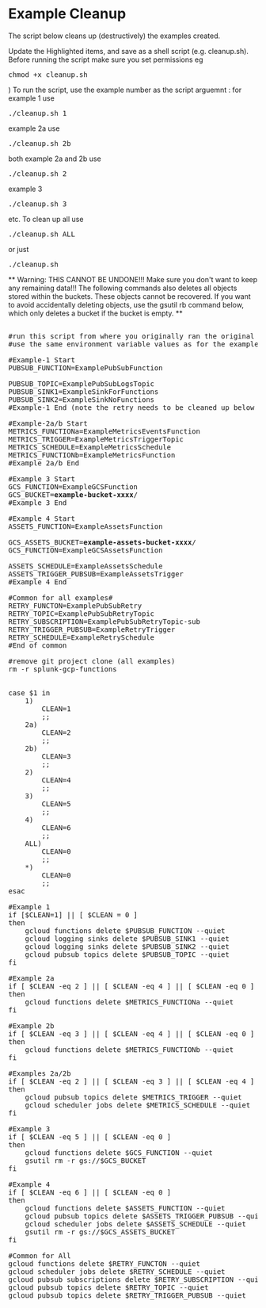 # Example Cleanup

The script below cleans up (destructively) the examples created. 

Update the Highlighted items, and save as a shell script (e.g. cleanup.sh). 
Before running the script make sure you set permissions eg <pre>chmod +x cleanup.sh</pre>) 
To run the script, use the example number as the script arguemnt :
for example 1 use <pre>./cleanup.sh 1 </pre> 
example 2a use <pre>./cleanup.sh 2b</pre> 
both example 2a and 2b use <pre>./cleanup.sh 2</pre> 
example 3 <pre>./cleanup.sh 3</pre> etc. 
To clean up all use <pre>./cleanup.sh ALL</pre> or just <pre>./cleanup.sh</pre> 

** Warning:
THIS CANNOT BE UNDONE!!! 
Make sure you don't want to keep any remaining data!!!
The following commands also deletes all objects stored within the buckets. These objects cannot be recovered. If you want to avoid accidentally deleting objects, use the gsutil rb command below, which only deletes a bucket if the bucket is empty. **



<pre>

#run this script from where you originally ran the original examples from
#use the same environment variable values as for the example builds

#Example-1 Start
PUBSUB_FUNCTION=ExamplePubSubFunction

PUBSUB_TOPIC=ExamplePubSubLogsTopic
PUBSUB_SINK1=ExampleSinkForFunctions
PUBSUB_SINK2=ExampleSinkNoFunctions
#Example-1 End (note the retry needs to be cleaned up below also)

#Example-2a/b Start
METRICS_FUNCTIONa=ExampleMetricsEventsFunction
METRICS_TRIGGER=ExampleMetricsTriggerTopic
METRICS_SCHEDULE=ExampleMetricsSchedule
METRICS_FUNCTIONb=ExampleMetricsFunction
#Example 2a/b End

#Example 3 Start
GCS_FUNCTION=ExampleGCSFunction
GCS_BUCKET=<strong>example-bucket-xxxx</strong>/
#Example 3 End

#Example 4 Start
ASSETS_FUNCTION=ExampleAssetsFunction

GCS_ASSETS_BUCKET=<strong>example-assets-bucket-xxxx</strong>/
GCS_FUNCTION=ExampleGCSAssetsFunction

ASSETS_SCHEDULE=ExampleAssetsSchedule
ASSETS_TRIGGER_PUBSUB=ExampleAssetsTrigger
#Example 4 End

#Common for all examples#
RETRY_FUNCTON=ExamplePubSubRetry
RETRY_TOPIC=ExamplePubSubRetryTopic
RETRY_SUBSCRIPTION=ExamplePubSubRetryTopic-sub
RETRY_TRIGGER_PUBSUB=ExampleRetryTrigger
RETRY_SCHEDULE=ExampleRetrySchedule
#End of common

#remove git project clone (all examples)
rm -r splunk-gcp-functions


case $1 in
	1) 
		CLEAN=1
		;;
	2a)
    	CLEAN=2
    	;;
    2b)
    	CLEAN=3
    	;;
    2)
    	CLEAN=4
    	;;
    3)
    	CLEAN=5
    	;;
    4)
    	CLEAN=6
    	;;
    ALL)
    	CLEAN=0
    	;;
    *)
    	CLEAN=0
    	;;
esac

#Example 1
if [$CLEAN=1] || [ $CLEAN = 0 ]
then
	gcloud functions delete $PUBSUB_FUNCTION --quiet
	gcloud logging sinks delete $PUBSUB_SINK1 --quiet
	gcloud logging sinks delete $PUBSUB_SINK2 --quiet
	gcloud pubsub topics delete $PUBSUB_TOPIC --quiet
fi

#Example 2a
if [ $CLEAN -eq 2 ] || [ $CLEAN -eq 4 ] || [ $CLEAN -eq 0 ]
then
	gcloud functions delete $METRICS_FUNCTIONa --quiet
fi

#Example 2b
if [ $CLEAN -eq 3 ] || [ $CLEAN -eq 4 ] || [ $CLEAN -eq 0 ]
then
	gcloud functions delete $METRICS_FUNCTIONb --quiet
fi

#Examples 2a/2b
if [ $CLEAN -eq 2 ] || [ $CLEAN -eq 3 ] || [ $CLEAN -eq 4 ] || [ $CLEAN -eq 0 ]
then
	gcloud pubsub topics delete $METRICS_TRIGGER --quiet
	gcloud scheduler jobs delete $METRICS_SCHEDULE --quiet
fi

#Example 3
if [ $CLEAN -eq 5 ] || [ $CLEAN -eq 0 ]
then
	gcloud functions delete $GCS_FUNCTION --quiet
	gsutil rm -r gs://$GCS_BUCKET
fi

#Example 4
if [ $CLEAN -eq 6 ] || [ $CLEAN -eq 0 ]
then
	gcloud functions delete $ASSETS_FUNCTION --quiet
	gcloud pubsub topics delete $ASSETS_TRIGGER_PUBSUB --quiet
	gcloud scheduler jobs delete $ASSETS_SCHEDULE --quiet
	gsutil rm -r gs://$GCS_ASSETS_BUCKET 
fi

#Common for All
gcloud functions delete $RETRY_FUNCTON --quiet
gcloud scheduler jobs delete $RETRY_SCHEDULE --quiet
gcloud pubsub subscriptions delete $RETRY_SUBSCRIPTION --quiet
gcloud pubsub topics delete $RETRY_TOPIC --quiet
gcloud pubsub topics delete $RETRY_TRIGGER_PUBSUB --quiet



</pre>

